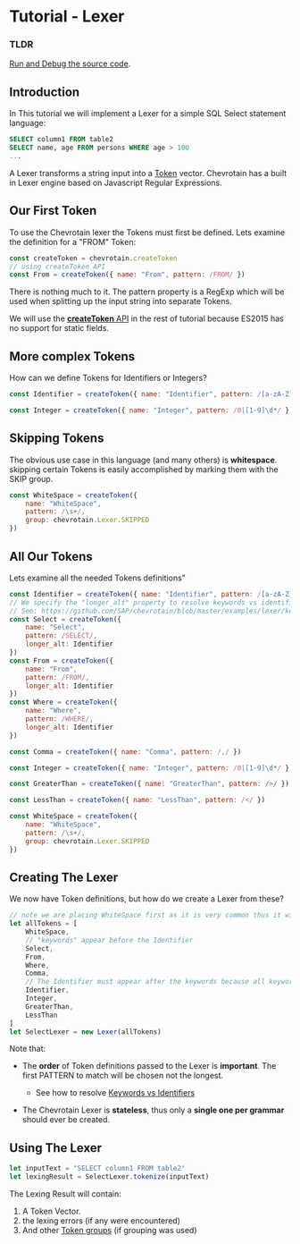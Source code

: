 # Tutorial - Lexer

### TLDR

[Run and Debug the source code](https://github.com/SAP/chevrotain/tree/master/examples/tutorial/step1_lexing).

## Introduction

In This tutorial we will implement a Lexer for a simple SQL Select statement language:

```sql
SELECT column1 FROM table2
SELECT name, age FROM persons WHERE age > 100
...
```

A Lexer transforms a string input into a [Token](https://sap.github.io/chevrotain/documentation/4_3_1/interfaces/itoken.html) vector.
Chevrotain has a built in Lexer engine based on Javascript Regular Expressions.

## Our First Token

To use the Chevrotain lexer the Tokens must first be defined.
Lets examine the definition for a "FROM" Token:

```javascript
const createToken = chevrotain.createToken
// using createToken API
const From = createToken({ name: "From", pattern: /FROM/ })
```

There is nothing much to it. The pattern property is a RegExp which will be used when splitting up the input string
into separate Tokens.

We will use the [**createToken** API](https://sap.github.io/chevrotain/documentation/4_3_1/globals.html#createtoken)
in the rest of tutorial because ES2015 has no support for static fields.

## More complex Tokens

How can we define Tokens for Identifiers or Integers?

```javascript
const Identifier = createToken({ name: "Identifier", pattern: /[a-zA-Z]\w*/ })

const Integer = createToken({ name: "Integer", pattern: /0|[1-9]\d*/ })
```

## Skipping Tokens

The obvious use case in this language (and many others) is **whitespace**. skipping certain Tokens is easily
accomplished by marking them with the SKIP group.

```javascript
const WhiteSpace = createToken({
    name: "WhiteSpace",
    pattern: /\s+/,
    group: chevrotain.Lexer.SKIPPED
})
```

## All Our Tokens

Lets examine all the needed Tokens definitions"

```javascript
const Identifier = createToken({ name: "Identifier", pattern: /[a-zA-Z]\w*/ })
// We specify the "longer_alt" property to resolve keywords vs identifiers ambiguity.
// See: https://github.com/SAP/chevrotain/blob/master/examples/lexer/keywords_vs_identifiers/keywords_vs_identifiers.js
const Select = createToken({
    name: "Select",
    pattern: /SELECT/,
    longer_alt: Identifier
})
const From = createToken({
    name: "From",
    pattern: /FROM/,
    longer_alt: Identifier
})
const Where = createToken({
    name: "Where",
    pattern: /WHERE/,
    longer_alt: Identifier
})

const Comma = createToken({ name: "Comma", pattern: /,/ })

const Integer = createToken({ name: "Integer", pattern: /0|[1-9]\d*/ })

const GreaterThan = createToken({ name: "GreaterThan", pattern: />/ })

const LessThan = createToken({ name: "LessThan", pattern: /</ })

const WhiteSpace = createToken({
    name: "WhiteSpace",
    pattern: /\s+/,
    group: chevrotain.Lexer.SKIPPED
})
```

## Creating The Lexer

We now have Token definitions, but how do we create a Lexer from these?

```javascript
// note we are placing WhiteSpace first as it is very common thus it will speed up the lexer.
let allTokens = [
    WhiteSpace,
    // "keywords" appear before the Identifier
    Select,
    From,
    Where,
    Comma,
    // The Identifier must appear after the keywords because all keywords are valid identifiers.
    Identifier,
    Integer,
    GreaterThan,
    LessThan
]
let SelectLexer = new Lexer(allTokens)
```

Note that:

-   The **order** of Token definitions passed to the Lexer is **important**.
    The first PATTERN to match will be chosen not the longest.

    -   See how to resolve [Keywords vs Identifiers](https://github.com/SAP/chevrotain/blob/master/examples/lexer/keywords_vs_identifiers/keywords_vs_identifiers.js)

-   The Chevrotain Lexer is **stateless**, thus only a **single one per grammar** should ever be created.

## Using The Lexer

```javascript
let inputText = "SELECT column1 FROM table2"
let lexingResult = SelectLexer.tokenize(inputText)
```

The Lexing Result will contain:

1.  A Token Vector.
2.  the lexing errors (if any were encountered)
3.  And other [Token groups](https://github.com/SAP/chevrotain/blob/master/examples/lexer/token_groups/token_groups.js) (if grouping was used)
